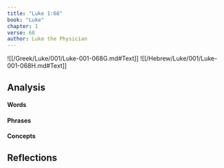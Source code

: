 ```yaml
---
title: "Luke 1:68"
book: "Luke"
chapter: 1
verse: 68
author: Luke the Physician
---
```

![[/Greek/Luke/001/Luke-001-068G.md#Text]]
![[/Hebrew/Luke/001/Luke-001-068H.md#Text]]

## Analysis

#### Words

#### Phrases

#### Concepts

## Reflections
